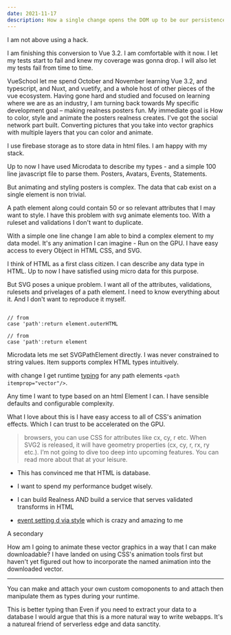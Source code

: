 ```yaml
---
date: 2021-11-17
description: How a single change opens the DOM up to be our persistence hero
---
```


I am not above using a hack.

I am finishing this conversion to Vue 3.2. I am comfortable with it now. I let my tests start to fail and knew my coverage was gonna drop. I will also let my tests fail from time to time.

VueSchool let me spend October and November learning Vue 3.2, and typescript, and Nuxt, and vuetify, and a whole host of other pieces of the vue ecosystem. Having gone hard and studied and focused on learning where we are as an industry, I am turning back towards My specific development goal – making realness posters fun. My immediate goal is How to color, style and animate the posters realness creates. I've got the social network part built. Converting pictures that you take into vector graphics with multiple layers that you can color and animate.

I use firebase storage as to store data in html files. I am happy with my stack.

Up to now I have used Microdata to describe my types - and a simple 100 line javascript file to parse them. Posters, Avatars, Events, Statements.

But animating and styling posters is complex. The data that cab exist on a single element is non trivial.

A path element along could contain 50 or so relevant attributes that I may want to style. I have this problem with svg animate elements too. With a ruleset and validations I don't want to duplicate.

With a simple one line change I am able to bind a complex element to my data model. It's any animation I can imagine - Run on the GPU. I have easy access to every Object in HTML CSS, and SVG.

I think of HTML as a first class citizen. I can describe any data type in HTML. Up to now I have satisfied using micro data for this purpose.

But SVG poses a unique problem. I want all of the attributes, validations, rulesets and privelages of a path element. I need to know everything about it. And I don't want to reproduce it myself.


```

// from
case 'path':return element.outerHTML

// from
case 'path':return element

```


Microdata lets me set SVGPathElement directly. I was never constrained to string values. Item supports complex HTML types intuitively.

with change I get runtime [typing](https://www.motiontricks.com/creating-dynamic-svg-elements-with-javascript/) for any path elements `<path itemprop="vector"/>`.

Any time I want to type based on an html Element I can. I have sensible defaults and configurable complexity.

What I love about this is I have easy access to all of CSS's animation effects. Which I can trust to be accelerated on the GPU.

> browsers, you can use CSS for attributes like cx, cy, r etc. When SVG2 is released, it will have geometry properties (cx, cy, r, rx, ry etc.). I’m not going to dive too deep into upcoming features. You can read more about that at your leisure.

- This has convinced me that HTML is database.
- I want to spend my performance budget wisely.
- I can build Realness AND build a service that serves validated transforms in HTML

- [event setting d via style](https://developer.mozilla.org/en-US/docs/Web/CSS/path) which is crazy and amazing to me


A secondary

How am I going to animate these vector graphics in a way that I can make downloadable? I have landed on using CSS's animation tools first but haven't yet figured out how to incorporate the named animation into the downloaded vector.


---
You can make and attach your own custom comoponents to and attach then manipulate them as types during your runtime.

This is better typing than Even if you need to extract your data to a database I would argue that this is a more natural way to write webapps. It's a natureal friend of serverless edge and data sanctity.
